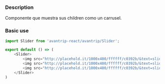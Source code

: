 ### Description
Componente que muestra sus children como un carrusel.

### Basic use

```javascript
import Slider from 'avantrip-react/avantrip/Slider';

export default () => (
    <Slider>
        <img src="http://placehold.it/1000x400/ffffff/c0392b/&text=slide1"/>
        <img src="http://placehold.it/1000x400/ffffff/c0392b/&text=slide2"/>
        <img src="http://placehold.it/1000x400/ffffff/c0392b/&text=slide3"/>
    </Slider>
)
```
